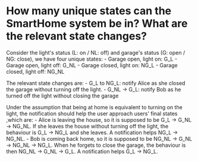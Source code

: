 
# How many unique states can the SmartHome system be in? What are the relevant state changes?

Consider the light's status (L: on / NL: off) and garage's status (G: open / NG: close), we have four unique states:
    - Garage open, light on:    G_L
    - Garage open, light off:   G_NL
    - Garage closed, light on:  NG_L
    - Garage closed, light off: NG_NL

The relevant state changes are:
    - G_L to NG_L: notify Alice as she closed the garage without turning off the light. 
    - G_NL -> G_L: notify Bob as he turned off the light without closing the garage 

Under the assumption that being at home is equivalent to turning on the light, the notification should help the user approach users' final states ,which are: 
    - Alice is leaving the house, so it is supposed to be G_L -> G_NL -> NG_NL. If she leaves the house without turning off the light, the behaviour is G_L -> NG_L and she leaves. A notification helps NG_L -> NG_NL.
    - Bob is coming back home, so it is supposed to be NG_NL -> G_NL -> NG_NL -> NG_L. When he forgets to close the garage, the behaviour is then NG_NL -> G_NL -> G_L. A notification helps G_L -> NG_L.

